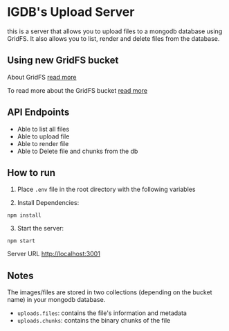 # IGDB's Upload Server

this is a server that allows you to upload files to a mongodb database using GridFS. It also allows you to list, render and delete files from the database.

## Using new GridFS bucket

About GridFS [read more](https://docs.mongodb.com/manual/core/gridfs/)

To read more about the GridFS bucket [read more](https://mongodb.github.io/node-mongodb-native/3.2/api/GridFSBucket.html)

## API Endpoints

- Able to list all files
- Able to upload file
- Able to render file
- Able to Delete file and chunks from the db

## How to run

1. Place `.env` file in the root directory with the following variables

2. Install Dependencies:
```
npm install
```
3. Start the server:
```
npm start
```
Server URL [http://localhost:3001](http://localhost:5001)

## Notes

The images/files are stored in two collections (depending on the bucket name) in your mongodb database.

- `uploads.files`: contains the file's information and metadata
- `uploads.chunks`: contains the binary chunks of the file
